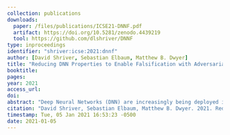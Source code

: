 ```yaml
---
collection: publications
downloads:
  paper: /files/publications/ICSE21-DNNF.pdf
  artifact: https://doi.org/10.5281/zenodo.4439219
  tool: https://github.com/dlshriver/DNNF
type: inproceedings
identifier: "shriver:icse:2021:dnnf"
author: [David Shriver, Sebastian Elbaum, Matthew B. Dwyer]
title: "Reducing DNN Properties to Enable Falsification with Adversarial Attacks"
booktitle: 
pages: 
year: 2021
access_url: 
doi: 
abstract: "Deep Neural Networks (DNN) are increasingly being deployed in safety-critical domains, from autonomous vehicles to medical devices, where the consequences of errors demand techniques that can provide	stronger guarantees about behavior than just high test accuracy. This paper explores broadening the application of existing adversarial attack techniques for the falsification of DNN safety properties. We contend and later show that such attacks provide a powerful repertoire of scalable algorithms for property falsification. To enable the broad application of falsification, we introduce a semantics-preserving reduction of multiple safety property types, which subsume prior work, into a set of  equivalid correctness problems amenable to adversarial attacks. We evaluate our reduction approach as an enabler of falsification on a range of DNN correctness problems and show its cost-effectiveness and scalability."
citation: "David Shriver, Sebastian Elbaum, Matthew B. Dwyer. 2021. Reducing DNN Properties to Enable Falsification with Adversarial Attacks. To Appear in ICSE 2021"
timestamp: Tue, 05 Jan 2021 16:53:23 -0500
date: 2021-01-05
---
```

